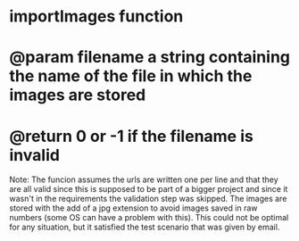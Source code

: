 # importImages function
#  @param filename a string containing the name of the file in which the images are stored
#  @return 0 or -1 if the filename is invalid

Note: The funcion assumes the urls are written one per line and that they are all valid since this is supposed to be part of a bigger project and since it wasn't in the requirements the validation step was skipped. The images are stored with the add of a jpg extension to avoid images saved in raw numbers (some OS can have a problem with this). This could not be optimal for any situation, but it satisfied the test scenario that was given by email.
